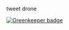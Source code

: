 tweet drone

[![Greenkeeper badge](https://badges.greenkeeper.io/salimkayabasi/tweetdrone.svg)](https://greenkeeper.io/)